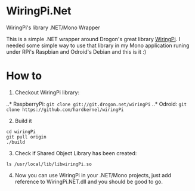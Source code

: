 # WiringPi.Net
WiringPi's library .NET/Mono Wrapper

This is a simple .NET wrapper around Drogon's great library [WiringPi](http://wiringpi.com). I needed some simple way to use that library in my Mono application runing under RPi's Raspbian and Odroid's Debian and this is it :)

# How to

1. Checkout WiringPi library:

..* RaspberryPi: `git clone git://git.drogon.net/wiringPi`
..* Odroid: `git clone https://github.com/hardkernel/wiringPi`

2. Build it

```
cd wiringPi
git pull origin
./build
```

3. Check if Shared Object Library has been created:

`ls /usr/local/lib/libwiringPi.so`

4. Now you can use WiringPi in your .NET/Mono projects, just add reference to WiringPi.NET.dll and you should be good to go.